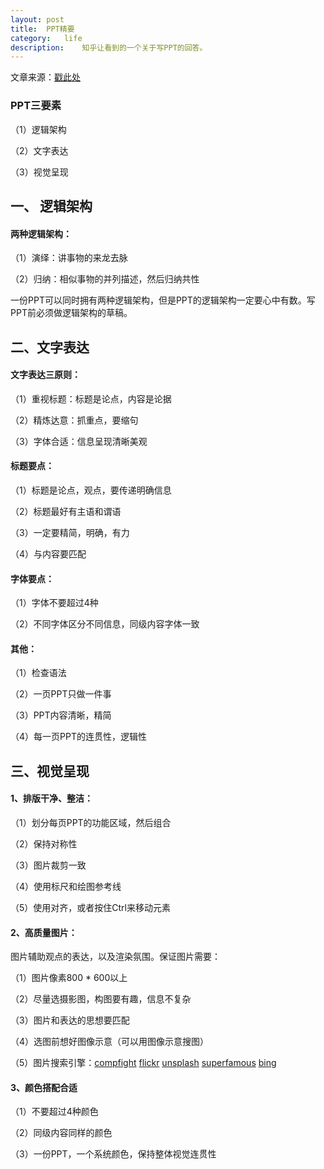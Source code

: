 ```yaml
---
layout:	post
title:	PPT精要
category:	life
description:	知乎让看到的一个关于写PPT的回答。
---
```

文章来源：[戳此处](https://www.zhihu.com/question/34019077/answer/57762067)

### PPT三要素

（1）逻辑架构

（2）文字表达

（3）视觉呈现


一、 逻辑架构
---

#### 两种逻辑架构：

（1）演绎：讲事物的来龙去脉

（2）归纳：相似事物的并列描述，然后归纳共性

一份PPT可以同时拥有两种逻辑架构，但是PPT的逻辑架构一定要心中有数。写PPT前必须做逻辑架构的草稿。

二、文字表达
---

#### 文字表达三原则：

（1）重视标题：标题是论点，内容是论据

（2）精炼达意：抓重点，要缩句

（3）字体合适：信息呈现清晰美观

#### 标题要点：

（1）标题是论点，观点，要传递明确信息

（2）标题最好有主语和谓语

（3）一定要精简，明确，有力

（4）与内容要匹配

#### 字体要点：

（1）字体不要超过4种

（2）不同字体区分不同信息，同级内容字体一致

#### 其他：

（1）检查语法

（2）一页PPT只做一件事

（3）PPT内容清晰，精简

（4）每一页PPT的连贯性，逻辑性


三、视觉呈现
---

#### 1、排版干净、整洁：

（1）划分每页PPT的功能区域，然后组合

（2）保持对称性

（3）图片裁剪一致

（4）使用标尺和绘图参考线

（5）使用对齐，或者按住Ctrl来移动元素

#### 2、高质量图片：
图片辅助观点的表达，以及渲染氛围。保证图片需要：

（1）图片像素800 * 600以上

（2）尽量选摄影图，构图要有趣，信息不复杂

（3）图片和表达的思想要匹配

（4）选图前想好图像示意（可以用图像示意搜图）

（5）图片搜索引擎：[compfight](http://compfight.com) [flickr](http://www.flickr.com) [unsplash](https://unsplash.com) [superfamous](http://images.superfamous.com) [bing](http://bing.com/images)

#### 3、颜色搭配合适

（1）不要超过4种颜色

（2）同级内容同样的颜色

（3）一份PPT，一个系统颜色，保持整体视觉连贯性

